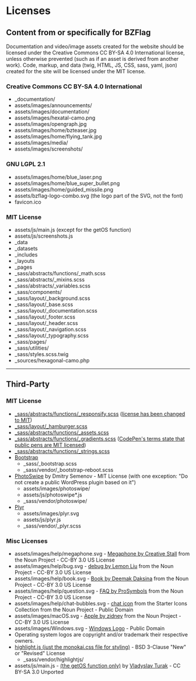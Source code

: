 # Licenses

## Content from or specifically for BZFlag

Documentation and video/image assets created for the website should be licensed under the Creative Commons CC BY-SA 4.0 International license, unless otherwise prevented (such as if an asset is derived from another work). Code, markup, and data (twig, HTML, JS, CSS, sass, yaml, json) created for the site will be licensed under the MIT license.

### Creative Commons CC BY-SA 4.0 International
- _documentation/
- assets/images/announcements/
- assets/images/documentation/
- assets/images/hexatal-camo.png
- assets/images/opengraph.jpg
- assets/images/home/bzteaser.jpg
- assets/images/home/flying_tank.jpg
- assets/images/media/
- assets/images/screenshots/

### GNU LGPL 2.1
- assets/images/home/blue_laser.png
- assets/images/home/blue_super_bullet.png
- assets/images/home/guided_missile.png
- assets/bzflag-logo-combo.svg (the logo part of the SVG, not the font)
- favicon.ico

### MIT License
- assets/js/main.js (except for the getOS function)
- assets/js/screenshots.js
- _data
- _datasets
- _includes
- _layouts
- _pages
- _sass/abstracts/functions/_math.scss
- _sass/abstracts/_mixins.scss
- _sass/abstracts/_variables.scss
- _sass/components/
- _sass/layout/_background.scss
- _sass/layout/_base.scss
- _sass/layout/_documentation.scss
- _sass/layout/_footer.scss
- _sass/layout/_header.scss
- _sass/layout/_navigation.scss
- _sass/layout/_typography.scss
- _sass/pages/
- _sass/utilities/
- _sass/styles.scss.twig
- _sources/hexagonal-camo.php

---

## Third-Party

### MIT License
- [_sass/abstracts/functions/_responsify.scss](https://github.com/allejo/bzion/blob/master/assets/css/abstracts/_responsify.scss) ([license has been changed to MIT](https://github.com/allejo/bzion/issues/199))
- [_sass/layout/_hamburger.scss](https://github.com/callmenick/Animating-Hamburger-Icons)
- [_sass/abstracts/functions/_assets.scss](https://github.com/HugoGiraudel/sass-boilerplate)
- [_sass/abstracts/functions/_gradients.scss](https://codepen.io/joeyquarters/pen/dWJYdV/?editors=0100) ([CodePen's terms state that public pens are MIT licensed](https://blog.codepen.io/legal/licensing/))
- [_sass/abstracts/functions/_strings.scss](https://github.com/HugoGiraudel/SassyStrings)
- [Bootstrap](https://getbootstrap.com/)
	- _sass/_bootstrap.scss
	- _sass/vendor/_bootstrap-reboot.scss
- [PhotoSwipe](http://photoswipe.com/) by Dmitry Semenov - MIT License (with one exception: "Do not create a public WordPress plugin based on it")
	- assets/images/photoswipe/
	- assets/js/photoswipe*.js
	- _sass/vendor/photoswipe/
- [Plyr](https://github.com/selz/plyr)
	- assets/images/plyr.svg
	- assets/js/plyr.js
	- _sass/vendor/_plyr.scss

### Misc Licenses
- assets/images/help/megaphone.svg - [Megaphone by Creative Stall](https://thenounproject.com/icon/147531/) from the Noun Project - CC-BY 3.0 US License
- assets/images/help/bug.svg - [debug by Lemon Liu](https://thenounproject.com/icon/83827/) from the Noun Project - CC-BY 3.0 US License
- assets/images/help/book.svg - [Book by Deemak Daksina](https://thenounproject.com/icon/1230262/) from the Noun Project - CC-BY 3.0 US License
- assets/images/help/question.svg - [FAQ by ProSymbols](https://thenounproject.com/icon/790491/) from the Noun Project - CC-BY 3.0 US License
- assets/images/help/chat-bubbles.svg - [chat icon](https://thenounproject.com/icon/888687/) from the Starter Icons Collection from the Noun Project - Public Domain
- assets/images/macOS.svg - [Apple by zidney](https://thenounproject.com/term/apple/1426926/) from the Noun Project - CC-BY 3.0 US License
- assets/images/Windows.svg - [Windows Logo](https://commons.wikimedia.org/wiki/File:Windows_logo_-_2012.svg) - Public Domain
- Operating system logos are copyright and/or trademark their respective owners.
- [highlight.js (just the monokai.css file for styling)](https://highlightjs.org/) - BSD 3-Clause "New" or "Revised" License
	- _sass/vendor/highlightjs/
- assets/js/main.js - [(the getOS function only)](https://stackoverflow.com/a/38241481) by [Vladyslav Turak](https://stackoverflow.com/users/4815056/vladyslav-turak) - CC BY-SA 3.0 Unported
